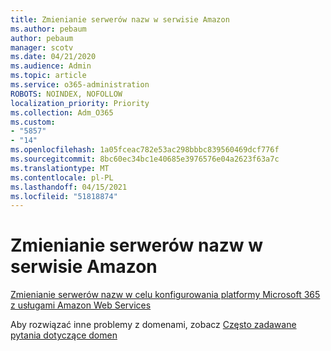 ```yaml
---
title: Zmienianie serwerów nazw w serwisie Amazon
ms.author: pebaum
author: pebaum
manager: scotv
ms.date: 04/21/2020
ms.audience: Admin
ms.topic: article
ms.service: o365-administration
ROBOTS: NOINDEX, NOFOLLOW
localization_priority: Priority
ms.collection: Adm_O365
ms.custom:
- "5857"
- "14"
ms.openlocfilehash: 1a05fceac782e53ac298bbbc839560469dcf776f
ms.sourcegitcommit: 8bc60ec34bc1e40685e3976576e04a2623f63a7c
ms.translationtype: MT
ms.contentlocale: pl-PL
ms.lasthandoff: 04/15/2021
ms.locfileid: "51818874"
---
```

# <a name="change-nameservers-at-amazon"></a>Zmienianie serwerów nazw w serwisie Amazon

[Zmienianie serwerów nazw w celu konfigurowania platformy Microsoft 365 z usługami Amazon Web Services](https://docs.microsoft.com/microsoft-365/admin/dns/change-nameservers-at-aws?view=o365-worldwide)

Aby rozwiązać inne problemy z domenami, zobacz  [Często zadawane pytania dotyczące domen](https://docs.microsoft.com/microsoft-365/admin/setup/domains-faq?view=o365-worldwide)